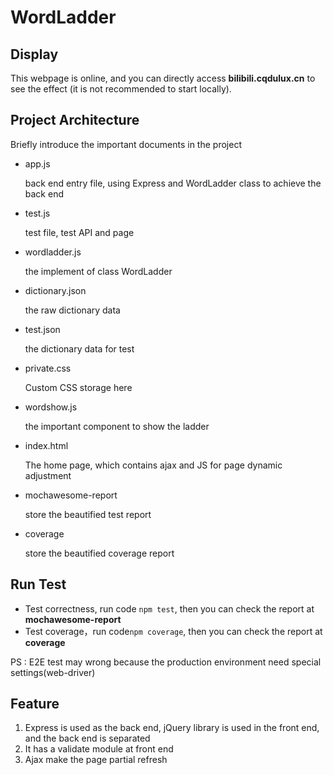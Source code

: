 # WordLadder 

## Display

This webpage is online, and you can directly access **bilibili.cqdulux.cn** to see the effect (it is not recommended to start locally). 

## Project Architecture 

Briefly introduce the important documents in the project

- app.js

  back end entry file, using Express and WordLadder class to achieve the back end 

- test.js

  test file, test API and page

- wordladder.js

  the implement of class WordLadder

- dictionary.json

  the raw dictionary data

- test.json

  the dictionary data for test

- private.css

  Custom CSS storage here

- wordshow.js

  the important component to show the ladder

- index.html

  The home page, which contains ajax and JS for page dynamic adjustment 

- mochawesome-report

  store the beautified test report

- coverage

  store the beautified coverage report

## Run Test

- Test correctness, run code `npm test`, then you can check the report at **mochawesome-report**
- Test coverage，run code`npm coverage`, then you can check the report at **coverage**

PS : E2E test may wrong because the production environment need special settings(web-driver)

## Feature

1. Express is used as the back end, jQuery library is used in the front end, and the back end is separated
2. It has a validate module at front end
3. Ajax make the page partial refresh